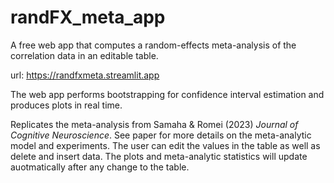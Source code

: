 # randFX_meta_app
A free web app that computes a random-effects meta-analysis of the correlation data in an editable table. 

url: https://randfxmeta.streamlit.app

The web app performs bootstrapping for confidence interval estimation and produces plots in real time. 

Replicates the meta-analysis from Samaha &amp; Romei (2023) _Journal of Cognitive Neuroscience_. See paper for more details on the meta-analytic model and experiments. 
The user can edit the values in the table as well as delete and insert data. The plots and meta-analytic statistics will update auotmatically after any change to the table.
